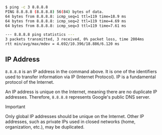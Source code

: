 ```bash
$ ping -c 3 8.8.8.8
PING 8.8.8.8 (8.8.8.8) 56(84) bytes of data.
64 bytes from 8.8.8.8: icmp_seq=1 ttl=119 time=18.9 ms
64 bytes from 8.8.8.8: icmp_seq=2 ttl=119 time=4.69 ms
64 bytes from 8.8.8.8: icmp_seq=3 ttl=119 time=7.61 ms

--- 8.8.8.8 ping statistics ---
3 packets transmitted, 3 received, 0% packet loss, time 2004ms
rtt min/avg/max/mdev = 4.692/10.396/18.886/6.120 ms
```

## IP Address
`8.8.8.8` is an IP address in the command above. It is one of the identifiers used to transfer information via IP (Internet Protocol). IP is a fundamental protocol of the Internet.

An IP address is unique on the Internet, meaning there are no duplicate IP addresses. Therefore, `8.8.8.8` represents Google's public DNS server.

> [!IMPORTANT]  
> Only global IP addresses should be unique on the Internet.
> Other IP addresses, such as private IPs used in closed networks (home, organization, etc.), may be duplicated.